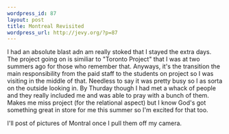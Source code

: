 ```yaml
--- 
wordpress_id: 87
layout: post
title: Montreal Revisited
wordpress_url: http://jevy.org/?p=87
---
```

I had an absolute blast adn am really stoked that I stayed the extra days.  The project going on is similiar to "Toronto Project" that I was at two summers ago for those who remember that.  Anyways, it's the transition the main responsibility from the paid staff to the students on project so I was visiting in the middle of that.  Needless to say it was pretty busy so I as sorta on the outside looking in.  By Thurday though I had met a whack of people and they really included me and was able to pray with a bunch of them.  Makes me miss project (for the relational aspect) but I know God's got something great in store for me this summer so I'm excited for that too.

I'll post of pictures of Montral once I pull them off my camera.
